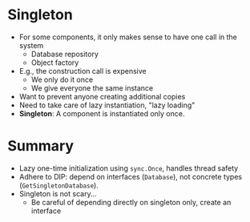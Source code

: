# Singleton

- For some components, it only makes sense to have one call in the system
  - Database repository
  - Object factory
- E.g., the construction call is expensive
  - We only do it once
  - We give everyone the same instance
- Want to prevent anyone creating additional copies
- Need to take care of lazy instantiation, "lazy loading"
- **Singleton**: A component is instantiated only once.

# Summary

- Lazy one-time initialization using `sync.Once`, handles thread safety
- Adhere to DIP: depend on interfaces (`Database`), not concrete types (`GetSingletonDatabase`).
- Singleton is not scary...
  - Be careful of depending directly on singleton only, create an interface
